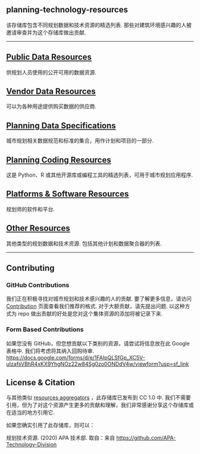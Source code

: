 <div class="github-widget" data-repo="APA-Technology-Division/urban-and-regional-planning-resources"></div>

## planning-technology-resources
该存储库包含不同规划数据和技术资源的精选列表. 那些对建筑环境感兴趣的人被邀请审查并为这个存储库做出贡献.

---

## [Public Data Resources](https://github.com/APA-Technology-Division/urban-and-regional-planning-resources/blob/master/./resource_pages/PublicDataResources.md)
供规划人员使用的公开可用的数据资源. 

## [Vendor Data Resources](https://github.com/APA-Technology-Division/urban-and-regional-planning-resources/blob/master/./resource_pages/VendorDataResources.md)
可以为各种用途提供购买数据的供应商. 

## [Planning Data Specifications](https://github.com/APA-Technology-Division/urban-and-regional-planning-resources/blob/master/./resource_pages/PlanningDataSpecifications.md)
城市规划相关数据规范和标准的集合，用作计划和项目的一部分. 

## [Planning Coding Resources](https://github.com/APA-Technology-Division/urban-and-regional-planning-resources/blob/master/./resource_pages/PlanningCodingResources.md)
这是 Python、R 或其他开源库或编程工具的精选列表，可用于城市规划应用程序. 

## [Platforms & Software Resources](https://github.com/APA-Technology-Division/urban-and-regional-planning-resources/blob/master/./resource_pages/PlatformsSoftwareResources.md)
规划师的软件和平台. 

## [Other Resources](https://github.com/APA-Technology-Division/urban-and-regional-planning-resources/blob/master/./resource_pages/OtherResources.md)
其他类型的规划数据和技术资源. 包括其他计划和数据聚合器的列表. 

---
## Contributing

### GitHub Contributions
我们正在积极寻找对城市规划和技术感兴趣的人的贡献. 要了解更多信息，请访问 [Contribution](https://github.com/APA-Technology-Division/urban-and-regional-planning-resources/blob/master/./CONTRIBUTING.md) 页面查看我们推荐的格式. 对于大额贡献，请先提出问题. 以这种方式为 repo 做出贡献的好处是您对这个集体资源的添加将被记录下来. 

### Form Based Contributions
如果您没有 GitHub，但您想贡献以下类别的资源，请尝试将信息放在此 Google 表格中. 我们将考虑将其纳入回购待审. 
https://docs.google.com/forms/d/e/1FAIpQLSfGp_XC5V-uIzafsVBhR4xKX9YhgNOz22w84Sg0zo0ONDdV4w/viewform?usp=sf_link

## License & Citation
与其他类似 [resources aggregators](https://github.com/APA-Technology-Division/urban-and-regional-planning-resources/blob/master/./resource_pages/OtherResources.md) ，此存储库已发布到 CC 1.0 中. 我们不需要引用，但为了对这个资源产生更多的贡献和理解，我们非常感谢分享这个存储库或在适当的地方引用它. 


如果您确实引用了此存储库，则可以： 

规划技术资源.  (2020) APA 技术部. 取自：来自 https://github.com/APA-Technology-Division
